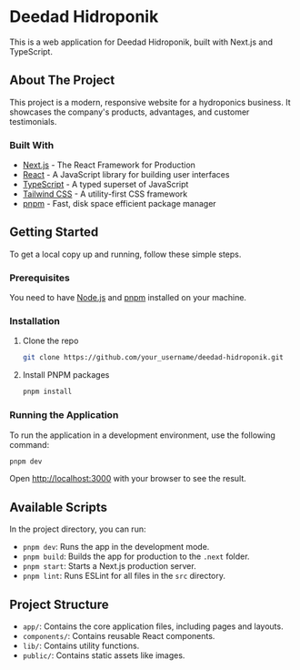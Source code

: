 # Deedad Hidroponik

This is a web application for Deedad Hidroponik, built with Next.js and TypeScript.

## About The Project

This project is a modern, responsive website for a hydroponics business. It showcases the company's products, advantages, and customer testimonials.

### Built With

*   [Next.js](https://nextjs.org/) - The React Framework for Production
*   [React](https://reactjs.org/) - A JavaScript library for building user interfaces
*   [TypeScript](https://www.typescriptlang.org/) - A typed superset of JavaScript
*   [Tailwind CSS](https://tailwindcss.com/) - A utility-first CSS framework
*   [pnpm](https://pnpm.io/) - Fast, disk space efficient package manager

## Getting Started

To get a local copy up and running, follow these simple steps.

### Prerequisites

You need to have [Node.js](https://nodejs.org/) and [pnpm](https://pnpm.io/installation) installed on your machine.

### Installation

1.  Clone the repo
    ```sh
    git clone https://github.com/your_username/deedad-hidroponik.git
    ```
2.  Install PNPM packages
    ```sh
    pnpm install
    ```

### Running the Application

To run the application in a development environment, use the following command:

```sh
pnpm dev
```

Open [http://localhost:3000](http://localhost:3000) with your browser to see the result.

## Available Scripts

In the project directory, you can run:

-   `pnpm dev`: Runs the app in the development mode.
-   `pnpm build`: Builds the app for production to the `.next` folder.
-   `pnpm start`: Starts a Next.js production server.
-   `pnpm lint`: Runs ESLint for all files in the `src` directory.

## Project Structure

-   `app/`: Contains the core application files, including pages and layouts.
-   `components/`: Contains reusable React components.
-   `lib/`: Contains utility functions.
-   `public/`: Contains static assets like images.
